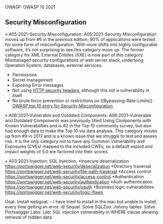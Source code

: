 OWASP: OWASP 10 2021
## Security Misconfiguration
•	A05:2021-Security Misconfiguration: A05:2021-Security Misconfiguration moves up from #6 in the previous edition; 90% of applications were tested for some form of misconfiguration. With more shifts into highly configurable software, it’s not surprising to see this category move up. The former category for XML External Entities (XXE) is now part of this category.
Mismanaged security configurations of web server stack, underlying Operation System, databases, external services. 
- Permissions
- Secret management
- Exposing Error messages 
- Not using [HTTP security headers](https://owasp.org/www-project-secure-headers/), although this not a vulnerability in itself
- No brute force prevention or restrictions on [[Bypassing-Rate-Limits]]
[OWASP top 10 entry for Security Misconfiguration](https://owasp.org/Top10/A05_2021-Security_Misconfiguration/).
 
•	A06:2021-Vulnerable and Outdated Components: A06:2021-Vulnerable and Outdated Components was previously titled Using Components with Known Vulnerabilities and is #2 in the Top 10 community survey, but also had enough data to make the Top 10 via data analysis. This category moves up from #9 in 2017 and is a known issue that we struggle to test and assess risk. It is the only category not to have any Common Vulnerability and Exposures (CVEs) mapped to the included CWEs, so a default exploit and impact weights of 5.0 are factored into their scores.

•	A03:2021-Injection: SQL Injection, 
*Insecure deserialization https://portswigger.net/web-security/deserialization
*Directory traversal https://portswigger.net/web-security/file-path-traversal
*Access control https://portswigger.net/web-security/access-control
*Authentication https://portswigger.net/web-security/authentication
*Auth authentication https://portswigger.net/web-security/oauth
*Business logic vulnerabilities https://portswigger.net/web-security/logic-flaws

Goat. Install webgoat. – I have tried to install in the mac but unable to install, every time getting an error. 
d) Sequel. Solve SQLZoo:
Johnny tables. Solve Portswigger Labs: Lab: SQL injection vulnerability in WHERE clause allowing retrieval of hidden data
